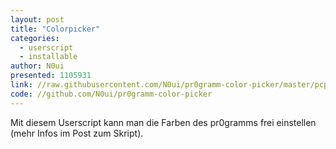 ```yaml
---
layout: post
title: "Colorpicker"
categories:
  - userscript
  - installable
author: N0ui
presented: 1105931
link: //raw.githubusercontent.com/N0ui/pr0gramm-color-picker/master/pcp.user.js
code: //github.com/N0ui/pr0gramm-color-picker
---
```


Mit diesem Userscript kann man die Farben des pr0gramms frei einstellen (mehr Infos im Post zum Skript).
